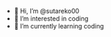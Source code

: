 - 👋 Hi, I’m @sutareko00
- 👀 I’m interested in coding
- 🌱 I’m currently learning coding


<!---
sutareko00/sutareko00 is a ✨ special ✨ repository because its `README.md` (this file) appears on your GitHub profile.
You can click the Preview link to take a look at your changes.
--->
